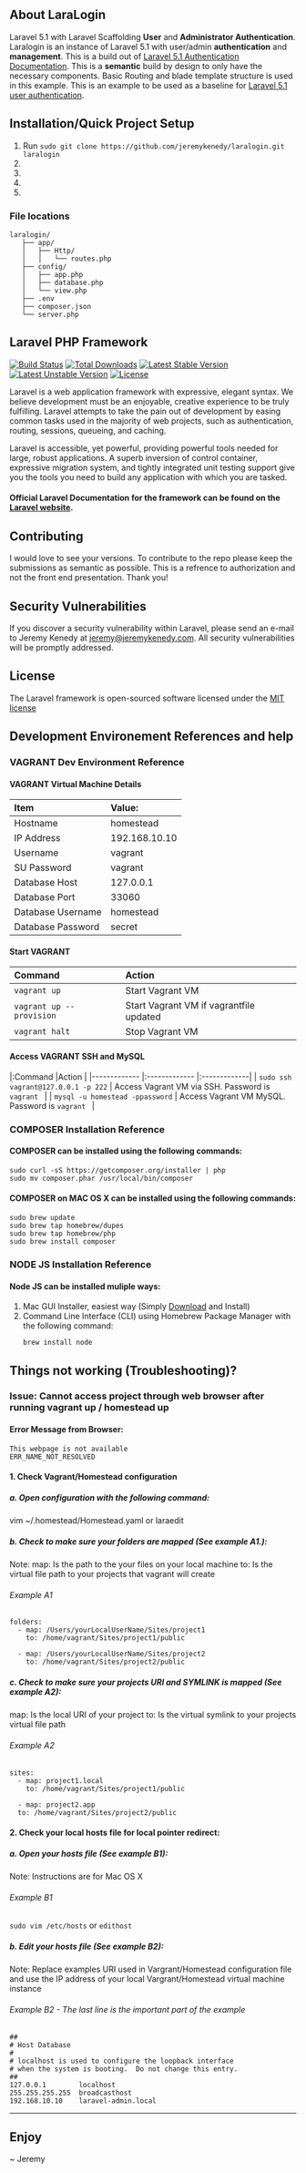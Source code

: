 ## About LaraLogin

Laravel 5.1 with Laravel Scaffolding **User** and **Administrator Authentication**.
Laralogin is an instance of Laravel 5.1 with user/admin **authentication** and **management**.
This is a build out of [Laravel 5.1 Authentication Documentation](http://laravel.com/docs/5.1/authentication).
This is a **semantic** build by design to only have the necessary components. Basic Routing and blade template structure is used in this example.
This is an example to be used as a baseline for [Laravel 5.1 user authentication](http://laravel.com/docs/5.1/authentication).

## Installation/Quick Project Setup
1. Run `sudo git clone https://github.com/jeremykenedy/laralogin.git laralogin`
2.
3.
4.
5.

### File locations
```
laralogin/
   ├── app/
   │   ├── Http/
   │   │   └── routes.php
   ├── config/
   │   ├── app.php
   │   ├── database.php
   │   └── view.php
   ├── .env
   ├── composer.json
   └── server.php
```

## Laravel PHP Framework

[![Build Status](https://travis-ci.org/laravel/framework.svg)](https://travis-ci.org/laravel/framework)
[![Total Downloads](https://poser.pugx.org/laravel/framework/d/total.svg)](https://packagist.org/packages/laravel/framework)
[![Latest Stable Version](https://poser.pugx.org/laravel/framework/v/stable.svg)](https://packagist.org/packages/laravel/framework)
[![Latest Unstable Version](https://poser.pugx.org/laravel/framework/v/unstable.svg)](https://packagist.org/packages/laravel/framework)
[![License](https://poser.pugx.org/laravel/framework/license.svg)](https://packagist.org/packages/laravel/framework)

Laravel is a web application framework with expressive, elegant syntax. We believe development must be an enjoyable, creative experience to be truly fulfilling. Laravel attempts to take the pain out of development by easing common tasks used in the majority of web projects, such as authentication, routing, sessions, queueing, and caching.

Laravel is accessible, yet powerful, providing powerful tools needed for large, robust applications. A superb inversion of control container, expressive migration system, and tightly integrated unit testing support give you the tools you need to build any application with which you are tasked.

#### Official Laravel Documentation for the framework can be found on the [Laravel website](http://laravel.com/docs).

## Contributing

I would love to see your versions. To contribute to the repo please keep the submissions as semantic as possible. This is a refrence to authorization and not the front end presentation.  Thank you!

## Security Vulnerabilities

If you discover a security vulnerability within Laravel, please send an e-mail to Jeremy Kenedy at jeremy@jeremykenedy.com. All security vulnerabilities will be promptly addressed.

## License

The Laravel framework is open-sourced software licensed under the [MIT license](http://opensource.org/licenses/MIT)

## Development Environement References and help

### VAGRANT Dev Environment Reference
#### VAGRANT Virtual Machine Details
|Item        |Value:
|:------------- |:-------------|
|Hostname|homestead|
|IP Address|192.168.10.10|
|Username|vagrant|
|SU Password|vagrant|
|Database Host|127.0.0.1|
|Database Port|33060|
|Database Username|homestead|
|Database Password|secret|
#### Start VAGRANT
|Command        |Action
|:------------- |:-------------|
| `vagrant up` | Start Vagrant VM |
| `vagrant up --provision` | Start Vagrant VM if vagrantfile updated |
| `vagrant halt` | Stop Vagrant VM |
#### Access VAGRANT SSH and MySQL
|:Command        |Action      |
|------------- |:------------- |:-------------|
| ```sudo ssh vagrant@127.0.0.1 -p 222``` | Access Vagrant VM via SSH. Password is ``` vagrant  ``` |
| ```mysql -u homestead -ppassword``` | Access Vagrant VM MySQL. Password is ``` vagrant  ``` |

### COMPOSER Installation Reference
#### COMPOSER can be installed using the following commands:
```
sudo curl -sS https://getcomposer.org/installer | php
sudo mv composer.phar /usr/local/bin/composer
```
#### COMPOSER on MAC OS X can be installed using the following commands:
```
sudo brew update
sudo brew tap homebrew/dupes
sudo brew tap homebrew/php
sudo brew install composer
```

### NODE JS Installation Reference
#### Node JS can be installed muliple ways:
1. Mac GUI Installer, easiest way (Simply [Download](https://nodejs.org/en/) and Install)
2. Command Line Interface (CLI) using Homebrew Package Manager with the following command:
	```
	brew install node
	```

## Things not working (Troubleshooting)?

### Issue: Cannot access project through web browser after running vagrant up / homestead up

#### Error Message from Browser:
```
This webpage is not available
ERR_NAME_NOT_RESOLVED
```

#### 1. Check Vagrant/Homestead configuration
##### a. Open configuration with the following command:

vim ~/.homestead/Homestead.yaml or laraedit

##### b. Check to make sure your folders are mapped (See example A1.):
Note:
map: Is the path to the your files on your local machine
to: Is the virtual file path to your projects that vagrant will create
###### Example A1
```
folders:
  - map: /Users/yourLocalUserName/Sites/project1
    to: /home/vagrant/Sites/project1/public

  - map: /Users/yourLocalUserName/Sites/project2
    to: /home/vagrant/Sites/project2/public
```
##### c. Check to make sure your projects URI and SYMLINK is mapped (See example A2):
map: Is the local URI of your project
to: Is the virtual symlink to your projects virtual file path
###### Example A2
```
sites:
  - map: project1.local
    to: /home/vagrant/Sites/project1/public

  - map: project2.app
  to: /home/vagrant/Sites/project2/public
```
#### 2. Check your local hosts file for local pointer redirect:
##### a.  Open your hosts file (See example B1):
Note: Instructions are for Mac OS X
###### Example B1
`sudo vim /etc/hosts` or `edithost`

##### b.  Edit your hosts file (See example B2):
Note: Replace examples URI used in Vargrant/Homestead configuration file and use the IP address of your local Vargrant/Homestead virtual machine instance

###### Example B2 - The last line is the important part of the example
```
##
# Host Database
#
# localhost is used to configure the loopback interface
# when the system is booting.  Do not change this entry.
##
127.0.0.1        localhost
255.255.255.255  broadcasthost
192.168.10.10    laravel-admin.local
```

---

## Enjoy

~ Jeremy
